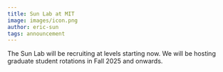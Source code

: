 ```yaml
---
title: Sun Lab at MIT
image: images/icon.png
author: eric-sun
tags: announcement
---
```


The Sun Lab will be recruiting at levels starting now. We will be hosting graduate student rotations in Fall 2025 and onwards.
